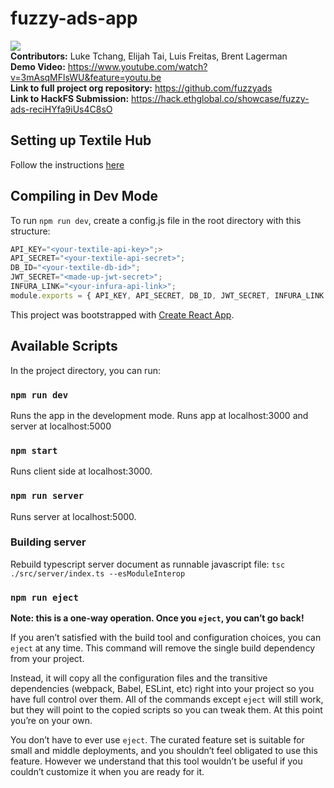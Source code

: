 # fuzzy-ads-app
<img src="https://lh3.googleusercontent.com/-OruFZupvN1KseCOeYycRLblMIOvf0tj_5yIppsNjKnzBPXuRyhe58FYvX70rYh4va3k2qvB1gCoXWrnMSCWMZnxSw=s250"></img>
<br>
**Contributors:** Luke Tchang, Elijah Tai, Luis Freitas, Brent Lagerman<br />
**Demo Video:** https://www.youtube.com/watch?v=3mAsqMFlsWU&feature=youtu.be<br />
**Link to full project org repository:** https://github.com/fuzzyads<br />
**Link to HackFS Submission:** https://hack.ethglobal.co/showcase/fuzzy-ads-reciHYfa9iUs4C8sO

## Setting up Textile Hub

Follow the instructions [here](https://docs.textile.io/hub/accounts/#account-setup)

## Compiling in Dev Mode

To run `npm run dev`, create a config.js file in the root directory with this structure:<br />

```js
API_KEY="<your-textile-api-key>";>
API_SECRET="<your-textile-api-secret>";
DB_ID="<your-textile-db-id>";
JWT_SECRET="<made-up-jwt-secret>";
INFURA_LINK="<your-infura-api-link>";
module.exports = { API_KEY, API_SECRET, DB_ID, JWT_SECRET, INFURA_LINK };
```

This project was bootstrapped with [Create React App](https://github.com/facebook/create-react-app).

## Available Scripts
In the project directory, you can run:

### `npm run dev`
Runs the app in the development mode. Runs app at localhost:3000 and server at localhost:5000<br />

### `npm start`
Runs client side at localhost:3000.

### `npm run server`
Runs server at localhost:5000.

### Building server
Rebuild typescript server document as runnable javascript file:
`tsc ./src/server/index.ts --esModuleInterop`

### `npm run eject`

**Note: this is a one-way operation. Once you `eject`, you can’t go back!**

If you aren’t satisfied with the build tool and configuration choices, you can `eject` at any time. This command will remove the single build dependency from your project.

Instead, it will copy all the configuration files and the transitive dependencies (webpack, Babel, ESLint, etc) right into your project so you have full control over them. All of the commands except `eject` will still work, but they will point to the copied scripts so you can tweak them. At this point you’re on your own.

You don’t have to ever use `eject`. The curated feature set is suitable for small and middle deployments, and you shouldn’t feel obligated to use this feature. However we understand that this tool wouldn’t be useful if you couldn’t customize it when you are ready for it.
